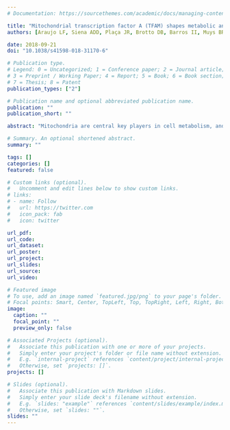 ```yaml
---
# Documentation: https://sourcethemes.com/academic/docs/managing-content/

title: "Mitochondrial transcription factor A (TFAM) shapes metabolic and invasion gene signatures in melanoma"
authors: [Araujo LF, Siena ADD, Plaça JR, Brotto DB, Barros II, Muys BR, Biagi CAO Jr, Peronni KC, Sousa JF, Molfetta GA, West LC, West AP, Leopoldino AM, Espreafico EM, Silva WA Jr]

date: 2018-09-21
doi: "10.1038/s41598-018-31170-6"

# Publication type.
# Legend: 0 = Uncategorized; 1 = Conference paper; 2 = Journal article;
# 3 = Preprint / Working Paper; 4 = Report; 5 = Book; 6 = Book section;
# 7 = Thesis; 8 = Patent
publication_types: ["2"]

# Publication name and optional abbreviated publication name.
publication: ""
publication_short: ""

abstract: "Mitochondria are central key players in cell metabolism, and mitochondrial DNA (mtDNA) instability has been linked to metabolic changes that contribute to tumorigenesis and to increased expression of pro-tumorigenic genes. Here, we use melanoma cell lines and metastatic melanoma tumors to evaluate the effect of mtDNA alterations and the expression of the mtDNA packaging factor, TFAM, on energetic metabolism and pro-tumorigenic nuclear gene expression changes. We report a positive correlation between mtDNA copy number, glucose consumption, and ATP production in melanoma cell lines. Gene expression analysis reveals a down-regulation of glycolytic enzymes in cell lines and an up-regulation of amino acid metabolism enzymes in melanoma tumors, suggesting that TFAM may shift melanoma fuel utilization from glycolysis towards amino acid metabolism, especially glutamine. Indeed, proliferation assays reveal that TFAM-down melanoma cell lines display a growth arrest in glutamine-free media, emphasizing that these cells rely more on glutamine metabolism than glycolysis. Finally, our data indicate that TFAM correlates to VEGF expression and may contribute to tumorigenesis by triggering a more invasive gene expression signature. Our findings contribute to the understanding of how TFAM affects melanoma cell metabolism, and they provide new insight into the mechanisms by which TFAM and mtDNA copy number influence melanoma tumorigenesis."

# Summary. An optional shortened abstract.
summary: ""

tags: []
categories: []
featured: false

# Custom links (optional).
#   Uncomment and edit lines below to show custom links.
# links:
# - name: Follow
#   url: https://twitter.com
#   icon_pack: fab
#   icon: twitter

url_pdf:
url_code:
url_dataset:
url_poster:
url_project:
url_slides:
url_source:
url_video:

# Featured image
# To use, add an image named `featured.jpg/png` to your page's folder. 
# Focal points: Smart, Center, TopLeft, Top, TopRight, Left, Right, BottomLeft, Bottom, BottomRight.
image:
  caption: ""
  focal_point: ""
  preview_only: false

# Associated Projects (optional).
#   Associate this publication with one or more of your projects.
#   Simply enter your project's folder or file name without extension.
#   E.g. `internal-project` references `content/project/internal-project/index.md`.
#   Otherwise, set `projects: []`.
projects: []

# Slides (optional).
#   Associate this publication with Markdown slides.
#   Simply enter your slide deck's filename without extension.
#   E.g. `slides: "example"` references `content/slides/example/index.md`.
#   Otherwise, set `slides: ""`.
slides: ""
---
```

